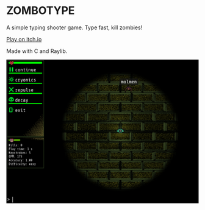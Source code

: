 # ZOMBOTYPE

A simple typing shooter game. Type fast, kill zombies!

[Play on itch.io](https://where-is-your-keyboard.itch.io/zombotype)


Made with C and Raylib.


![thumbnail](./thumbnail.png)
